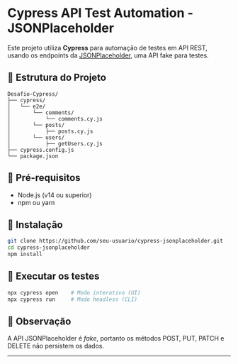 
# Cypress API Test Automation - JSONPlaceholder

Este projeto utiliza **Cypress** para automação de testes em API REST, usando os endpoints da [JSONPlaceholder](https://jsonplaceholder.typicode.com), uma API fake para testes.

## 📁 Estrutura do Projeto

```
Desafio-Cypress/
├── cypress/
│   └── e2e/
│       └── comments/
│           └── comments.cy.js
│       └── posts/
│           ├── posts.cy.js
│       └── users/
│           ├── getUsers.cy.js
├── cypress.config.js
└── package.json
```

## 📌 Pré-requisitos

- Node.js (v14 ou superior)
- npm ou yarn

## 🚀 Instalação

```bash
git clone https://github.com/seu-usuario/cypress-jsonplaceholder.git
cd cypress-jsonplaceholder
npm install
```

## 🧪 Executar os testes

```bash
npx cypress open    # Modo interativo (UI)
npx cypress run     # Modo headless (CLI)
```

## 📄 Observação

A API JSONPlaceholder é *fake*, portanto os métodos POST, PUT, PATCH e DELETE não persistem os dados.

---

